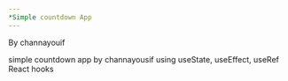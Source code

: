 ```yaml
---
*Simple countdown App
---
```


By channayouif

simple countdown app by channayousif using useState, useEffect, useRef React hooks